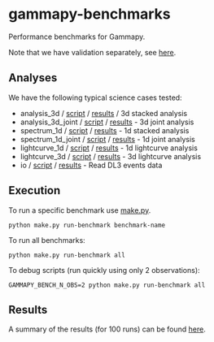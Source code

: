 # gammapy-benchmarks

Performance benchmarks for Gammapy.

Note that we have validation separately, see [here](../README.md).

## Analyses

We have the following typical science cases tested:

- analysis_3d / [script](analysis_3d.py) / [results](results/analysis_3d) / 3d stacked analysis
- analysis_3d_joint / [script](analysis_3d_joint.py) / [results](results/analysis_3d_joint) - 3d joint analysis
- spectrum_1d / [script](spectrum_1d.py) / [results](results/spectrum_1d) - 1d stacked analysis
- spectrum_1d_joint / [script](spectrum_1d_joint.py) / [results](results/spectrum_1d_joint) - 1d joint analysis
- lightcurve_1d / [script](lightcurve_1d.py) / [results](results/lightcurve_1d) - 1d lightcurve analysis
- lightcurve_3d / [script](lightcurve_3d.py) / [results](results/lightcurve_3d) - 3d lightcurve analysis
- io / [script](io.py) / [results](results/io) - Read DL3 events data

## Execution

To run a specific benchmark use [make.py](make.py).

    python make.py run-benchmark benchmark-name

To run all benchmarks:

    python make.py run-benchmark all

To debug scripts (run quickly using only 2 observations):

    GAMMAPY_BENCH_N_OBS=2 python make.py run-benchmark all

## Results

A summary of the results (for 100 runs) can be found [here](results/results.yaml).
